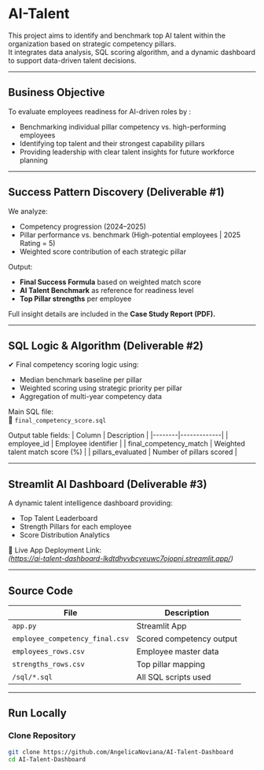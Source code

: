 # AI-Talent
This project aims to identify and benchmark top AI talent within the organization based on strategic competency pillars.  
It integrates data analysis, SQL scoring algorithm, and a dynamic dashboard to support data-driven talent decisions.

---

## Business Objective
To evaluate employees readiness for AI-driven roles by :
- Benchmarking individual pillar competency vs. high-performing employees
- Identifying top talent and their strongest capability pillars
- Providing leadership with clear talent insights for future workforce planning

---

## Success Pattern Discovery (Deliverable #1)
We analyze:
- Competency progression (2024–2025)  
- Pillar performance vs. benchmark (High-potential employees | 2025 Rating = 5)  
- Weighted score contribution of each strategic pillar  

Output:  
- **Final Success Formula** based on weighted match score  
- **AI Talent Benchmark** as reference for readiness level  
- **Top Pillar strengths** per employee

Full insight details are included in the **Case Study Report (PDF).**

---

## SQL Logic & Algorithm (Deliverable #2)
✔ Final competency scoring logic using:

- Median benchmark baseline per pillar
- Weighted scoring using strategic priority per pillar
- Aggregation of multi-year competency data

Main SQL file:  
📁 `final_competency_score.sql`

Output table fields:
| Column | Description |
|--------|-------------|
| employee_id | Employee identifier |
| final_competency_match | Weighted talent match score (%) |
| pillars_evaluated | Number of pillars scored |

---

## Streamlit AI Dashboard (Deliverable #3)
A dynamic talent intelligence dashboard providing:
- Top Talent Leaderboard
- Strength Pillars for each employee
- Score Distribution Analytics

🔗 Live App Deployment Link:  
*(https://ai-talent-dashboard-lkdtdhyvbcyeuwc7ojopnj.streamlit.app/)*

---

## Source Code
| File | Description |
|------|-------------|
| `app.py` | Streamlit App |
| `employee_competency_final.csv` | Scored competency output |
| `employees_rows.csv` | Employee master data |
| `strengths_rows.csv` | Top pillar mapping |
| `/sql/*.sql` | All SQL scripts used |

---

## Run Locally

### Clone Repository
```bash
git clone https://github.com/AngelicaNoviana/AI-Talent-Dashboard
cd AI-Talent-Dashboard

